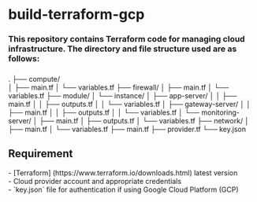 # build-terraform-gcp

###

### This repository contains Terraform code for managing cloud infrastructure. The directory and file structure used are as follows:

###

.
├── compute/<br>
│ ├── main.tf
│ └── variables.tf
├── firewall/
│ ├── main.tf
│ └── variables.tf
├── module/
│ └── instance/
│ ├── app-server/
│ │ ├── main.tf
│ │ ├── outputs.tf
│ │ └── variables.tf
│ ├── gateway-server/
│ │ ├── main.tf
│ │ ├── outputs.tf
│ │ └── variables.tf
│ └── monitoring-server/
│ ├── main.tf
│ ├── outputs.tf
│ └── variables.tf
├── network/
│ ├── main.tf
│ └── variables.tf
├── main.tf
├── provider.tf
└── key.json

###

## Requirement
<p>- [Terraform] (https://www.terraform.io/downloads.html) latest version<br>
- Cloud provider account and appropriate credentials<br>
- `key.json` file for authentication if using Google Cloud Platform (GCP)</p>
